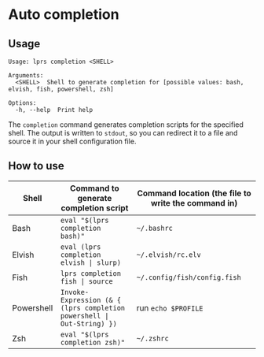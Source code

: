 # Auto completion

## Usage

```
Usage: lprs completion <SHELL>

Arguments:
  <SHELL>  Shell to generate completion for [possible values: bash, elvish, fish, powershell, zsh]

Options:
  -h, --help  Print help
```

The `completion` command generates completion scripts for the specified shell. The output is written to `stdout`, so you can redirect it to a file and source it in your shell configuration file.

## How to use

| Shell      | Command to generate completion script | Command location (the file to write the command in) |
|------------|---------------------------------------|----------------------------------------------------|
| Bash       | `eval "$(lprs completion bash)"`      | `~/.bashrc`                                        |
| Elvish     | `eval (lprs completion elvish \| slurp)` | `~/.elvish/rc.elv`                                |
| Fish       | `lprs completion fish \| source`      | `~/.config/fish/config.fish`                       |
| Powershell | `Invoke-Expression (& { (lprs completion powershell \| Out-String) })` | run `echo $PROFILE` |
| Zsh        | `eval "$(lprs completion zsh)"`       | `~/.zshrc`                                         |
